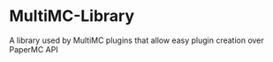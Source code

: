 # MultiMC-Library
A library used by MultiMC plugins that allow easy plugin creation over PaperMC API
